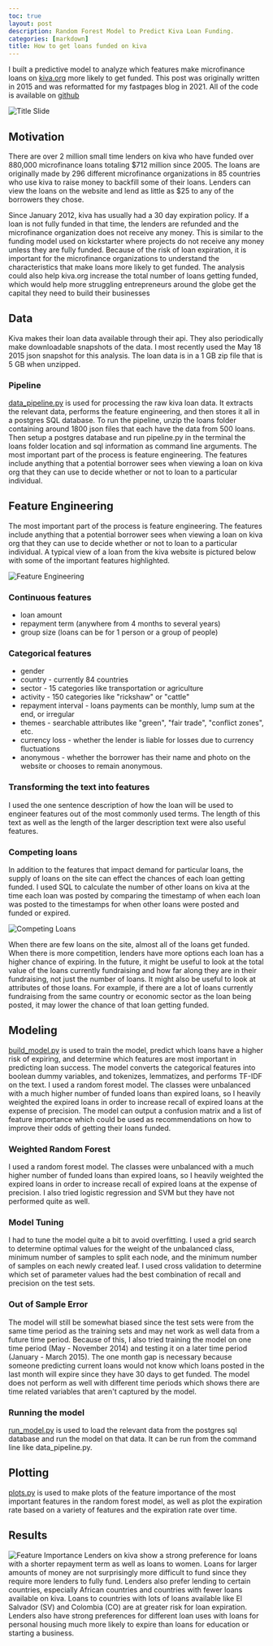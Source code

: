```yaml
---
toc: true
layout: post
description: Random Forest Model to Predict Kiva Loan Funding.
categories: [markdown]
title: How to get loans funded on kiva
---
```


I built a predictive model to analyze which features make microfinance loans on [kiva.org](kiva.org) more likely to get funded. This post was originally written in 2015 and was reformatted for my fastpages blog in 2021. All of the code is available on [github](https://github.com/mattlichti/kiva-fundraising-success)

![Title Slide](https://github.com/mattlichti/kiva-fundraising-success/blob/master/img/title.jpg?raw=true) 

## Motivation

There are over 2 million small time lenders on kiva who have funded over 880,000 microfinance loans totaling $712 million since 2005. The loans are originally made by 296 different microfinance organizations in 85 countries who use kiva to raise money to backfill some of their loans. Lenders can view the loans on the website and lend as little as $25 to any of the borrowers they chose.

Since January 2012, kiva has usually had a 30 day expiration policy. If a loan is not fully funded in that time, the lenders are refunded and the microfinance organization does not receive any money. This is similar to the funding model used on kickstarter where projects do not receive any money unless they are fully funded. Because of the risk of loan expiration, it is important for the microfinance organizations to understand the characteristics that make loans more likely to get funded. The analysis could also help kiva.org increase the total number of loans getting funded, which would help more struggling entrepreneurs around the globe get the capital they need to build their businesses

## Data

Kiva makes their loan data available through their api. They also periodically make downloadable snapshots of the data. I most recently used the May 18 2015 json snapshot for this analysis. The loan data is in a 1 GB zip file that is 5 GB when unzipped. 

### Pipeline

[data_pipeline.py](https://github.com/mattlichti/kiva-fundraising-success/blob/master/data_pipeline.py) is used for processing the raw kiva loan data. It extracts the relevant data, performs the feature engineering, and then stores it all in a postgres SQL database. To run the pipeline, unzip the loans folder containing around 1800 json files that each have the data from 500 loans. Then setup a postgres database and run pipeline.py in the terminal the loans folder location and sql information as command line arguments. The most important part of the process is feature engineering. The features include anything that a potential borrower sees when viewing a loan on kiva org that they can use to decide whether or not to loan to a particular individual. 

## Feature Engineering

The most important part of the process is feature engineering. The features include anything that a potential borrower sees when viewing a loan on kiva org that they can use to decide whether or not to loan to a particular individual. A typical view of a loan from the kiva website is pictured below with some of the important features highlighted.

![Feature Engineering](https://github.com/mattlichti/kiva-fundraising-success/blob/master/img/feature_engineering.jpg?raw=true)

### Continuous features
* loan amount
* repayment term (anywhere from 4 months to several years)
* group size (loans can be for 1 person or a group of people)

### Categorical features
* gender
* country - currently 84 countries
* sector - 15 categories like transportation or agriculture
* activity - 150 categories like "rickshaw" or "cattle"
* repayment interval - loans payments can be monthly, lump sum at the end, or irregular
* themes - searchable attributes like "green", "fair trade", "conflict zones", etc.
* currency loss - whether the lender is liable for losses due to currency fluctuations
* anonymous - whether the borrower has their name and photo on the website or chooses to remain anonymous.

### Transforming the text into features
I used the one sentence description of how the loan will be used to engineer features out of the most commonly used terms. The length of this text as well as the length of the larger description text were also useful features.

### Competing loans
In addition to the features that impact demand for particular loans, the supply of loans on the site can effect the chances of each loan getting funded. I used SQL to calculate the number of other loans on kiva at the time each loan was posted by comparing the timestamp of when each loan was posted to the timestamps for when other loans were posted and funded or expired.

![Competing Loans](https://github.com/mattlichti/kiva-fundraising-success/blob/master/plots/competing_loans.png?raw=true)

When there are few loans on the site, almost all of the loans get funded. When there is more competition, lenders have more options each loan has a higher chance of expiring. In the future, it might be useful to look at the total value of the loans currently fundraising and how far along they are in their fundraising, not just the number of loans. It might also be useful to look at attributes of those loans. For example, if there are a lot of loans currently fundraising from the same country or economic sector as the loan being posted, it may lower the chance of that loan getting funded.

## Modeling
[build_model.py](https://github.com/mattlichti/kiva-fundraising-success/blob/master/build_model.py) is used to train the model, predict which loans have a higher risk of expiring, and determine which features are most important in predicting loan success. The model converts the categorical features into boolean dummy variables, and tokenizes, lemmatizes, and performs TF-IDF on the text. I used a random forest model. The classes were unbalanced with a much higher number of funded loans than expired loans, so I heavily weighted the expired loans in order to increase recall of expired loans at the expense of precision. The model can output a confusion matrix and a list of feature importance which could be used as recommendations on how to improve their odds of getting their loans funded.  

### Weighted Random Forest

I used a random forest model. The classes were unbalanced with a much higher number of funded loans than expired loans, so I heavily weighted the expired loans in order to increase recall of expired loans at the expense of precision. I also tried logistic regression and SVM but they have not performed quite as well.

### Model Tuning

I had to tune the model quite a bit to avoid overfitting. I used a grid search to determine optimal values for the weight of the unbalanced class, minimum number of samples to split each node, and the minimum number of samples on each newly created leaf. I used cross validation to determine which set of parameter values had the best combination of recall and precision on the test sets.

### Out of Sample Error

The model will still be somewhat biased since the test sets were from the same time period as the training sets and may net work as well data from a future time period. Because of this, I also tried training the model on one time period (May - November 2014) and testing it on a later time period (January - March 2015). The one month gap is necessary because someone predicting current loans would not know which loans posted in the last month will expire since they have 30 days to get funded. The model does not perform as well with different time periods which shows there are time related variables that aren't captured by the model. 

### Running the model
[run_model.py](https://github.com/mattlichti/kiva-fundraising-success/blob/master/run_model.py) is used to load the relevant data from the postgres sql database and run the model on that data. It can be run from the command line like data_pipeline.py.

## Plotting
[plots.py](https://github.com/mattlichti/kiva-fundraising-success/blob/master/plots.py) is used to make plots of the feature importance of the most important features in the random forest model, as well as plot the expiration rate based on a variety of features and the expiration rate over time.

## Results
![Feature Importance](https://github.com/mattlichti/kiva-fundraising-success/blob/master/plots/feature_importance.png?raw=true)
Lenders on kiva show a strong preference for loans with a shorter repayment term as well as loans to women. Loans for larger amounts of money are not surprisingly more difficult to fund since they require more lenders to fully fund. Lenders also prefer lending to certain countries, especially African countries and countries with fewer loans available on kiva. Loans to countries with lots of loans available like El Salvador (SV) and Colombia (CO) are at greater risk for loan expiration. Lenders also have strong preferences for different loan uses with loans for personal housing much more likely to expire than loans for education or starting a business.
